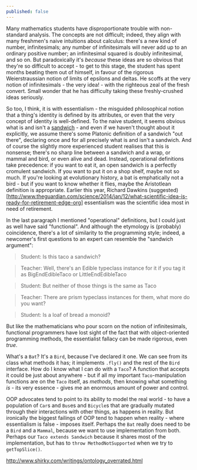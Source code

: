 ```yaml
---
published: false
---
```


Many mathematics students have disproportionate trouble with non-standard analysis. The concepts are not difficult; indeed, they align with many freshmen's naive intuitions about calculus: there's a new kind of number, infinitesimals; any number of infinitesimals will never add up to an ordinary positive number; an infinitesimal squared is doubly infinitesimal, and so on. But paradoxically it's *because* these ideas are so obvious that they're so difficult to accept - to get to this stage, the student has spent months beating them out of himself, in favour of the rigorous Weierstraussian notion of limits of epsilons and deltas. He scoffs at the very notion of infinitesimals - the very idea! - with the righteous zeal of the fresh convert. Small wonder that he has difficulty taking these freshly-crushed ideas seriously.

So too, I think, it is with essentialism - the misguided philosophical notion that a thing's identity is defined by its attributes, or even that the very concept of identity is well-defined. To the naive student, it seems obvious what is and isn't a [sandwich](https://medium.com/@kmikeym/is-this-a-sandwich-50b1317eb3f5) - and even if we haven't thought about it explicitly, we assume there's some Platonic definition of a sandwich "out there", declaring once and for all precisely what is and isn't a sandwich. And of course the slightly more experienced student realises that this is nonsense; there's no sharp line between a sandwich and a wrap, or mammal and bird, or even alive and dead. Instead, operational definitions take precedence: if you want to eat it, an open sandwich is a perfectly cromulent sandwich. If you want to put it on a shop shelf, maybe not so much. If you're looking at evolutionary history, a bat is emphatically not a bird - but if you want to know whether it flies, maybe the Aristotlean definition is appropriate. Earlier this year, Richard Dawkins (suggested)[http://www.theguardian.com/science/2014/jan/12/what-scientific-idea-is-ready-for-retirement-edge-org] essentialism was the scientific idea most in need of retirement.

In the last paragraph I mentioned "operational" definitions, but I could just as well have said "functional". And although the etymology is (probably) coincidence, there's a lot of similarity to the programming style; indeed, a newcomer's first questions to an expert can resemble the "sandwich argument":

> Student: Is this taco a sandwich?

> Teacher: Well, there's an Edible typeclass instance for it if you tag it as BigEndEdibleTaco or LittleEndEdibleTaco

> Student: But neither of those things is the same as Taco

> Teacher: There are prism typeclass instances for them, what more do you want?

> Student: Is a loaf of bread a monoid?

But like the mathematicians who pour scorn on the notion of infinitesimals, functional programmers have lost sight of the fact that with object-oriented programming methods, the essentialist fallacy can be made rigorous, even *true*.

What's a `Bat`? It's a `Bird`, because I've declared it one. We can see from its class what methods it has; it implements `.fly()` and the rest of the `Bird` interface. How do I know what I can do with a `Taco`? A function that accepts it could be just about anywhere - but if all my important `Taco`-manipulation functions are on the `Taco` itself, as *methods*, then knowing what something *is* - its very essence - gives me an enormous amount of power and control.

OOP advocates tend to point to its ability to model the real world - to have a population of `Car`s and `Bus`es and `Bicycle`s that are gradually mutated through their interactions with other things, as happens in reality. But ironically the biggest failings of OOP tend to happen when reality - where essentialism is false - imposes itself. Perhaps the `Bat` really does need to be a `Bird` and a `Mammal`, because we want to use implementation from both. Perhaps our `Taco extends Sandwich` because it shares most of the implementation, but has to `throw MethodNotSupported` when we try to `getTopSlice()`.

http://www.shirky.com/writings/ontology_overrated.html